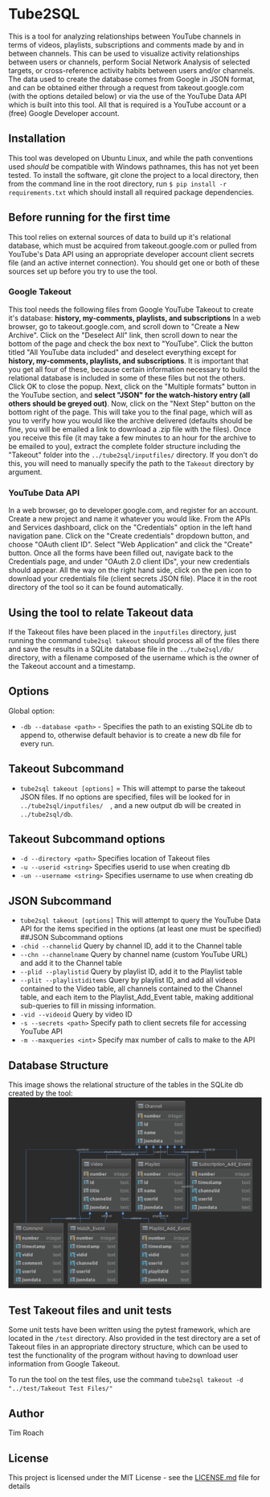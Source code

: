 # Tube2SQL
This is a tool for analyzing relationships between YouTube channels in terms of videos, playlists, subscriptions and comments made by and in between channels. This can be used to visualize activity relationships between users or channels, perform Social Network Analysis of selected targets, or cross-reference activity habits between users and/or channels. The data used to create the database comes from Google in JSON format, and can be obtained either through a request from takeout.google.com (with the options detailed below) or via the use of the YouTube Data API which is built into this tool. All that is required is a YouTube account or a (free) Google Developer account.

## Installation
This tool was developed on Ubuntu Linux, and while the path conventions used *should* be compatible with Windows pathnames, this has not yet been tested. To install the software, git clone the project to a local directory, then from the command line in the root directory, run `$ pip install -r requirements.txt` which should install all required package dependencies. 

## Before running for the first time
This tool relies on external sources of data to build up it's relational database, which must be acquired from takeout.google.com or pulled from YouTube's Data API using an appropriate developer account client secrets file (and an active internet connection). You should get one or both of these sources set up before you try to use the tool.

### Google Takeout
This tool needs the following files from Google YouTube Takeout to create it's database: **history, my-comments, playlists, and subscriptions**
In a web browser, go to takeout.google.com, and scroll down to "Create a New Archive". Click on the "Deselect All" link, then scroll down to near the bottom of the page and check the box next to "YouTube". Click the button titled "All YouTube data included" and deselect everything except for **history, my-comments, playlists, and subscriptions**. It is important that you get all four of these, because certain information necessary to build the relational database is included in some of these files but not the others. Click OK to close the popup. Next, click on the "Multiple formats" button in the YouTube section, and **select "JSON" for the watch-history entry (all others should be greyed out)**. Now, click on the "Next Step" button on the bottom right of the page. This will take you to the final page, which will as you to verify how you would like the archive delivered (defaults should be fine, you will be emailed a link to download a .zip file with the files). Once you receive this file (it may take a few minutes to an hour for the archive to be emailed to you), extract the complete folder structure including the "Takeout" folder into the `../tube2sql/inputfiles/` directory. If you don't do this, you will need to manually specify the path to the `Takeout` directory by argument.

### YouTube Data API
In a web browser, go to developer.google.com, and register for an account. Create a new project and name it whatever you would like. From the APIs and Services dashboard, click on the "Credentials" option in the left hand navigation pane. Click on the "Create credentials" dropdown button, and choose "OAuth client ID". Select "Web Application" and click the "Create" button. Once all the forms have been filled out, navigate back to the Credentials page, and under "OAuth 2.0 client IDs", your new credentials should appear. All the way on the right hand side, click on the pen icon to download your credentials file (client secrets JSON file). Place it in the root directory of the tool so it can be found automatically.

## Using the tool to relate Takeout data
If the Takeout files have been placed in the `inputfiles` directory, just running the command `tube2sql takeout` should process all of the files there and save the results in a SQLite database file in the `../tube2sql/db/` directory, with a filename composed of the username which is the owner of the Takeout account and a timestamp.

## Options
Global option: 
* `-db --database <path>` - Specifies the path to an existing SQLite db to append to, otherwise default behavior is to create a new db file for every run.
## Takeout Subcommand 
* `tube2sql takeout [options]` = This will attempt to parse the takeout JSON files. If no options are specified, files will be looked for in `../tube2sql/inputfiles/  `, and a new output db will be created in `../tube2sql/db`. 
## Takeout Subcommand options
* `-d --directory <path>` Specifies location of Takeout files
* `-u --userid <string>` Specifies userid to use when creating db 
* `-un --username <string>` Specifies username to use when creating db 
## JSON Subcommand
* `tube2sql takeout [options]` This will attempt to query the YouTube Data API for the items specified in the options (at least one must be specified)
##JSON Subcommand options
* `-chid --channelid` Query by channel ID, add it to the Channel table
* `--chn --channelname` Query by channel name (custom YouTube URL) and add it to the Channel table
* `--plid --playlistid` Query by playlist ID, add it to the Playlist table
* `--plit --playlistiditems` Query by playlist ID, and add all videos contained to the Video table, all channels contained to the Channel table, and each item to the Playlist_Add_Event table, making additional sub-queries to fill in missing information.
* `-vid --videoid` Query by video ID
* `-s --secrets <path>` Specify path to client secrets file for accessing YouTube API
* `-m --maxqueries <int>` Specify max number of calls to make to the API

## Database Structure
This image shows the relational structure of the tables in the SQLite db created by the tool:
![alt text](schema.png "Database Schema")

## Test Takeout files and unit tests
Some unit tests have been written using the pytest framework, which are located in the `/test` directory. Also provided in the test directory are a set of Takeout files in an appropriate directory structure, which can be used to test the functionality of the program without having to download user information from Google Takeout. 

To run the tool on the test files, use the command `tube2sql takeout -d "../test/Takeout Test Files/"`

## Author
Tim Roach

## License

This project is licensed under the MIT License - see the [LICENSE.md](LICENSE.md) file for details
